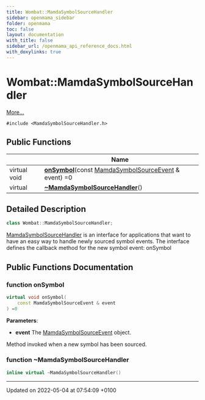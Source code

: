 ```yaml
---
title: Wombat::MamdaSymbolSourceHandler
sidebar: openmama_sidebar
folder: openmama
toc: false
layout: documentation
with_title: false
sidebar_url: /openmama_api_reference_docs.html
with_doxylinks: true
---
```


# Wombat::MamdaSymbolSourceHandler



 [More...](#detailed-description)


`#include <MamdaSymbolSourceHandler.h>`

## Public Functions

|                | Name           |
| -------------- | -------------- |
| virtual void | **[onSymbol](classWombat_1_1MamdaSymbolSourceHandler.html#function-onsymbol)**(const [MamdaSymbolSourceEvent](classWombat_1_1MamdaSymbolSourceEvent.html) & event) =0 |
| virtual | **[~MamdaSymbolSourceHandler](classWombat_1_1MamdaSymbolSourceHandler.html#function-~mamdasymbolsourcehandler)**() |

## Detailed Description

```cpp
class Wombat::MamdaSymbolSourceHandler;
```


[MamdaSymbolSourceHandler](classWombat_1_1MamdaSymbolSourceHandler.html) is an interface for applications that want to have an easy way to handle newly sourced symbol events. The interface defines the callback method for the new symbol event: onSymbol 

## Public Functions Documentation

### function onSymbol

```cpp
virtual void onSymbol(
    const MamdaSymbolSourceEvent & event
) =0
```


**Parameters**: 

  * **event** The [MamdaSymbolSourceEvent](classWombat_1_1MamdaSymbolSourceEvent.html) object. 


Method invoked when a new symbol has been sourced.


### function ~MamdaSymbolSourceHandler

```cpp
inline virtual ~MamdaSymbolSourceHandler()
```


-------------------------------

Updated on 2022-05-04 at 07:54:09 +0100